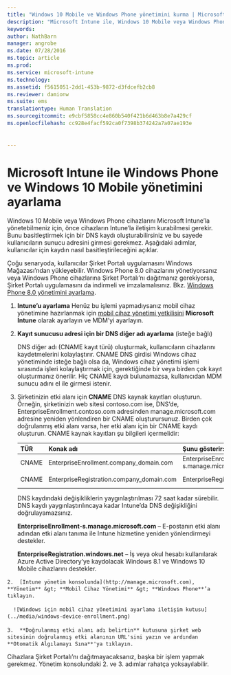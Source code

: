 ```yaml
---
title: "Windows 10 Mobile ve Windows Phone yönetimini kurma | Microsoft Intune"
description: "Microsoft Intune ile, Windows 10 Mobile veya Windows Phone cihazları için mobil cihaz yönetimini (MDM) etkinleştirin."
keywords: 
author: NathBarn
manager: angrobe
ms.date: 07/28/2016
ms.topic: article
ms.prod: 
ms.service: microsoft-intune
ms.technology: 
ms.assetid: f5615051-2dd1-453b-9872-d3fdcefb2cb8
ms.reviewer: damionw
ms.suite: ems
translationtype: Human Translation
ms.sourcegitcommit: e9cbf5858cc4e860b540f421b6d463b8e7a429cf
ms.openlocfilehash: cc928e4facf592ca0f7398b374242a7a07ae193e


---
```



# Microsoft Intune ile Windows Phone ve Windows 10 Mobile yönetimini ayarlama
Windows 10 Mobile veya Windows Phone cihazlarını Microsoft Intune’la yönetebilmeniz için, önce cihazların Intune’la iletişim kurabilmesi gerekir. Bunu basitleştirmek için bir DNS kaydı oluşturabilirsiniz ve bu sayede kullanıcıların sunucu adresini girmesi gerekmez. Aşağıdaki adımlar, kullanıcılar için kaydın nasıl basitleştirileceğini açıklar.  

Çoğu senaryoda, kullanıcılar Şirket Portalı uygulamasını Windows Mağazası’ndan yükleyebilir. Windows Phone 8.0 cihazlarını yönetiyorsanız veya Windows Phone cihazlarına Şirket Portalı’nı dağıtmanız gerekiyorsa, Şirket Portalı uygulamasını da indirmeli ve imzalamalısınız. Bkz. [Windows Phone 8.0 yönetimini ayarlama](set-up-windows-phone-8.0-management-with-microsoft-intune.md).

1.  **Intune’u ayarlama** Henüz bu işlemi yapmadıysanız mobil cihaz yönetimine hazırlanmak için [mobil cihaz yönetimi yetkilisini](get-ready-to-enroll-devices-in-microsoft-intune.md#set-mobile-device-management-authority) **Microsoft Intune** olarak ayarlayın ve MDM’yi ayarlayın.

2.  **Kayıt sunucusu adresi için bir DNS diğer adı ayarlama** (isteğe bağlı)

    DNS diğer adı (CNAME kayıt türü) oluşturmak, kullanıcıların cihazlarını kaydetmelerini kolaylaştırır. CNAME DNS girdisi Windows cihaz yönetiminde isteğe bağlı olsa da, Windows cihaz yönetimi işlemi sırasında işleri kolaylaştırmak için, gerektiğinde bir veya birden çok kayıt oluşturmanız önerilir. Hiç CNAME kaydı bulunamazsa, kullanıcıdan MDM sunucu adını el ile girmesi istenir.

  1.  Şirketinizin etki alanı için **CNAME** DNS kaynak kayıtları oluşturun. Örneğin, şirketinizin web sitesi contoso.com ise, DNS’de, EnterpriseEnrollment.contoso.com adresinden manage.microsoft.com adresine yeniden yönlendiren bir CNAME oluşturursunuz. Birden çok doğrulanmış etki alanı varsa, her etki alanı için bir CNAME kaydı oluşturun. CNAME kaynak kayıtları şu bilgileri içermelidir:

      |TÜR|Konak adı|Şunu gösterir:|TTL|
      |--------|-------------|-------------|-------|
      |CNAME|EnterpriseEnrollment.company_domain.com|EnterpriseEnrollment-s.manage.microsoft.com |1 Saat|
      |CNAME|EnterpriseRegistration.company_domain.com|EnterpriseRegistration.windows.net|1 Saat|

      DNS kaydındaki değişikliklerin yaygınlaştırılması 72 saat kadar sürebilir. DNS kaydı yaygınlaştırılıncaya kadar Intune’da DNS değişikliğini doğrulayamazsınız.

      **EnterpriseEnrollment-s.manage.microsoft.com** – E-postanın etki alanı adından etki alanı tanıma ile Intune hizmetine yeniden yönlendirmeyi destekler.

      **EnterpriseRegistration.windows.net** – İş veya okul hesabı kullanılarak Azure Active Directory’ye kaydolacak Windows 8.1 ve Windows 10 Mobile cihazlarını destekler.

    2.  [Intune yönetim konsolunda](http://manage.microsoft.com), **Yönetim** &gt; **Mobil Cihaz Yönetimi** &gt; **Windows Phone**’a tıklayın.

      ![Windows için mobil cihaz yönetimini ayarlama iletişim kutusu](../media/windows-device-enrollment.png)

    3.  **Doğrulanmış etki alanı adı belirtin** kutusuna şirket web sitesinin doğrulanmış etki alanının URL'sini yazın ve ardından **Otomatik Algılamayı Sına**'ya tıklayın.



Cihazlara Şirket Portalı’nı dağıtmayacaksanız, başka bir işlem yapmak gerekmez.  Yönetim konsolundaki 2. ve 3. adımlar rahatça yoksayılabilir.



<!--HONumber=Jul16_HO4-->


